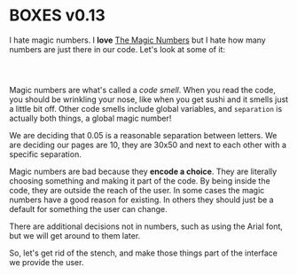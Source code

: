 # BOXES v0.13

I hate magic numbers. I **love** [The Magic Numbers](https://en.wikipedia.org/wiki/The_Magic_Numbers) but I hate how many numbers are just there in our code. Let's look at some of it:

```python-include-norun:code/lesson1/boxes.py:59:60
```

```python-include-norun:code/lesson1/boxes.py:214:214
```

```python-include-norun:code/lesson1/boxes.py:222:222
```

Magic numbers are what's called a *code smell*. When you read the code, you
should be wrinkling your nose, like when you get sushi and it smells just a
little bit off. Other code smells include global variables, and `separation`
is actually both things, a global magic number!

We are deciding that 0.05 is a reasonable separation between letters. We are
deciding our pages are 10, they are 30x50 and next to each other with a 
specific separation.

Magic numbers are bad because they **encode a choice**. They are literally
choosing something and making it part of the code. By being inside the code,
they are outside the reach of the user. In some cases the magic numbers have a
good reason for existing. In others they should just be a default for
something the user can change.

There are additional decisions not in numbers, such as using the Arial font,
but we will get around to them later.

So, let's get rid of the stench, and make those things part of the interface
we provide the user.
